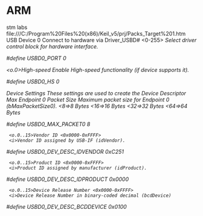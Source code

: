 # ARM
stm labs  
file:///C:/Program%20Files%20(x86)/Keil_v5/prj/Packs_Target%201.htm  
<h>USB Device 0
   <o>Connect to hardware via Driver_USBD# <0-255>
   <i>Select driver control block for hardware interface.  
      
#define USBD0_PORT                      0								

   <o.0>High-speed
   <i>Enable High-speed functionality (if device supports it).  
   
#define USBD0_HS                        0

   <h>Device Settings
  <i>These settings are used to create the Device Descriptor
     <o>Max Endpoint 0 Packet Size
     <i>Maximum packet size for Endpoint 0 (bMaxPacketSize0).
       <8=>8 Bytes <16=>16 Bytes <32=>32 Bytes <64=>64 Bytes  
          
#define USBD0_MAX_PACKET0               8

     <o.0..15>Vendor ID <0x0000-0xFFFF>
     <i>Vendor ID assigned by USB-IF (idVendor).  
     
#define USBD0_DEV_DESC_IDVENDOR         0xC251

     <o.0..15>Product ID <0x0000-0xFFFF>
     <i>Product ID assigned by manufacturer (idProduct).  
     
#define USBD0_DEV_DESC_IDPRODUCT        0x0000

     <o.0..15>Device Release Number <0x0000-0xFFFF>
     <i>Device Release Number in binary-coded decimal (bcdDevice)  
     
#define USBD0_DEV_DESC_BCDDEVICE        0x0100

   </h>

